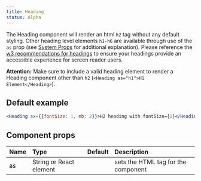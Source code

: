 ```yaml
---
title: Heading
status: Alpha
---
```


The Heading component will render an html `h2` tag without any default styling. Other heading level elements `h1-h6` are available through use of the `as` prop (see [System Props](/system-props) for additional explanation). Please reference the [w3 recommendations for headings](https://www.w3.org/WAI/tutorials/page-structure/headings/) to ensure your headings provide an accessible experience for screen reader users.

**Attention:** Make sure to include a valid heading element to render a Heading component other than `h2` (`<Heading as="h1">H1 Element</Heading>`).

## Default example

```jsx live
<Heading sx={{fontSize: 1, mb: 2}}>H2 heading with fontSize={1}</Heading>
```

## Component props

| Name | Type                    | Default | Description                          |
| :--- | :---------------------- | :-----: | :----------------------------------- |
| as   | String or React element |         | sets the HTML tag for the component  |
